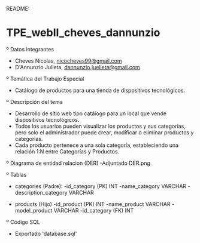README: 
# TPE_webII_cheves_dannunzio

º Datos integrantes

  - Cheves Nicolas, nicocheves99@gmail.com
  - D'Annunzio Julieta, dannunzio.juelieta@gmail.com

º Temática del Trabajo Especial 
- Catálogo de productos para una tienda de dispositivos tecnológicos.

º Descripción del tema
- Desarrollo de sitio web tipo catálogo para un local que vende dispositivos tecnológicos.
- Todos los usuarios pueden visualizar los productos y sus categorías, pero solo el administrador puede crear, modificar o eliminar productos y categorías.
- Cada producto pertenece a una sola categoría, estableciendo una relación 1:N entre Categorías y Productos.

º Diagrama de entidad relacion (DER)
  -Adjuntado DER.png
  
º Tablas
- categories (Padre):
    -id_category (PK)          INT
    -name_category             VARCHAR
    -description_category      VARCHAR
  
- products (Hijo)
    -id_product  (PK)           INT
    -name_product               VARCHAR
    -model_product              VARCHAR
    -id_category (FK)           INT

º Código SQL
  - Exportado 'database.sql'

